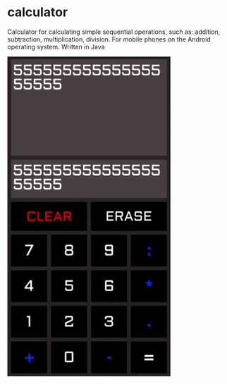 # calculator
 
Calculator for calculating simple sequential operations, such as: addition, subtraction, multiplication, division.
For mobile phones on the Android operating system.
Written in Java

![Screenshot](https://github.com/AdamRain94/calculator/blob/main/img/Screenshot.gif)
